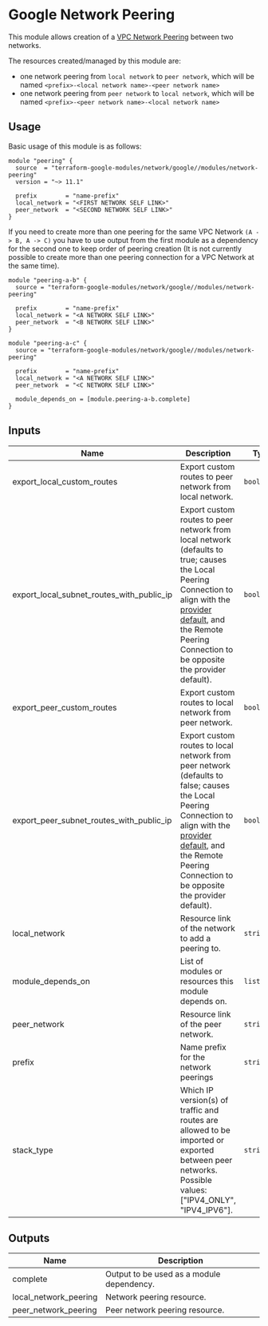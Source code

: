 # Google Network Peering

This module allows creation of a [VPC Network Peering](https://cloud.google.com/vpc/docs/vpc-peering) between two networks.

The resources created/managed by this module are:

- one network peering from `local network` to `peer network`, which will be named `<prefix>-<local network name>-<peer network name>`
- one network peering from `peer network` to `local network`, which will be named `<prefix>-<peer network name>-<local network name>`

## Usage

Basic usage of this module is as follows:

```hcl
module "peering" {
  source  = "terraform-google-modules/network/google//modules/network-peering"
  version = "~> 11.1"

  prefix        = "name-prefix"
  local_network = "<FIRST NETWORK SELF LINK>"
  peer_network  = "<SECOND NETWORK SELF LINK>"
}
```

If you need to create more than one peering for the same VPC Network `(A -> B, A -> C)` you have to use output from the first module as a dependency for the second one to keep order of peering creation (It is not currently possible to create more than one peering connection for a VPC Network at the same time).

```hcl
module "peering-a-b" {
  source = "terraform-google-modules/network/google//modules/network-peering"

  prefix        = "name-prefix"
  local_network = "<A NETWORK SELF LINK>"
  peer_network  = "<B NETWORK SELF LINK>"
}

module "peering-a-c" {
  source = "terraform-google-modules/network/google//modules/network-peering"

  prefix        = "name-prefix"
  local_network = "<A NETWORK SELF LINK>"
  peer_network  = "<C NETWORK SELF LINK>"

  module_depends_on = [module.peering-a-b.complete]
}
```

<!-- BEGINNING OF PRE-COMMIT-TERRAFORM DOCS HOOK -->
## Inputs

| Name | Description | Type | Default | Required |
|------|-------------|------|---------|:--------:|
| export\_local\_custom\_routes | Export custom routes to peer network from local network. | `bool` | `false` | no |
| export\_local\_subnet\_routes\_with\_public\_ip | Export custom routes to peer network from local network (defaults to true; causes the Local Peering Connection to align with the [provider default](https://registry.terraform.io/providers/hashicorp/google/latest/docs/resources/compute_network_peering#export_subnet_routes_with_public_ip), and the Remote Peering Connection to be opposite the provider default). | `bool` | `true` | no |
| export\_peer\_custom\_routes | Export custom routes to local network from peer network. | `bool` | `false` | no |
| export\_peer\_subnet\_routes\_with\_public\_ip | Export custom routes to local network from peer network (defaults to false; causes the Local Peering Connection to align with the [provider default](https://registry.terraform.io/providers/hashicorp/google/latest/docs/resources/compute_network_peering#import_subnet_routes_with_public_ip), and the Remote Peering Connection to be opposite the provider default). | `bool` | `false` | no |
| local\_network | Resource link of the network to add a peering to. | `string` | n/a | yes |
| module\_depends\_on | List of modules or resources this module depends on. | `list(any)` | `[]` | no |
| peer\_network | Resource link of the peer network. | `string` | n/a | yes |
| prefix | Name prefix for the network peerings | `string` | `"network-peering"` | no |
| stack\_type | Which IP version(s) of traffic and routes are allowed to be imported or exported between peer networks. Possible values: ["IPV4\_ONLY", "IPV4\_IPV6"]. | `string` | `"IPV4_ONLY"` | no |

## Outputs

| Name | Description |
|------|-------------|
| complete | Output to be used as a module dependency. |
| local\_network\_peering | Network peering resource. |
| peer\_network\_peering | Peer network peering resource. |

<!-- END OF PRE-COMMIT-TERRAFORM DOCS HOOK -->
